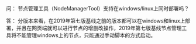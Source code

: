 问：
节点管理工具（NodeManagerTool）支持在windows/linux上同时部署吗？

答：
分版本来看，在2019年第七版基线之前的版本都可以在windows和linux上部署，并且在网页端就可以进行节点的增删改操作，2019年第七版基线节点管理工具将不能管理windows上的节点，只能通过手动脚本的方式启动。

